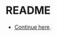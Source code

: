 # README

+ [Continue here](https://www.youtube.com/watch?v=RHa4D6aNVpg&list=PL3eAkoh7fypqUQUQPn-bXtfiYT_ZSVKmB&index=2).
